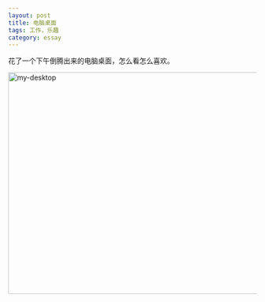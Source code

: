 ```yaml
---
layout: post
title: 电脑桌面
tags: 工作，乐趣
category: essay
---
```








花了一个下午倒腾出来的电脑桌面，怎么看怎么喜欢。



<img src="https://live.staticflickr.com/65535/48872040698_ddfd070f65_k.jpg" width="600" height="450" alt="my-desktop">

